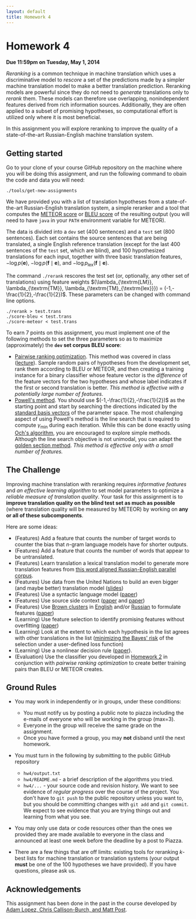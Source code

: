 ```yaml
---
layout: default
title: Homework 4
---
```

# Homework 4

**Due 11:59pm on Tuesday, May 1, 2014**

*Reranking* is a common technique in machine translation which uses a discriminative model to *rescore* a set of the predictions made by a simpler machine translation model to make a better translation prediction. Reranking models are powerful since they do not need to *generate* translations only to *rerank* them. These models can therefore use overlapping, nonindependent features derived from rich information sources. Additionally, they are often applied to a subset of promising hypotheses, so computational effort is utilized only where it is most beneficial.

In this assignment you will explore reranking to improve the quality of a state-of-the-art Russian-English machine translation system.

## Getting started

Go to your clone of your course GitHub repository on the machine where you will be doing this assignment, and run the following command to obain the code and data you will need:

    ./tools/get-new-assignments

We have provided you with a list of translation hypotheses from a state-of-the-art Russian-English translation system, a simple reranker and a tool that computes the [METEOR score](http://www.cs.cmu.edu/~alavie/METEOR/) or [BLEU score](http://acl.ldc.upenn.edu/P/P02/P02-1040.pdf) of the resulting output (you will need to have `java` in your `PATH` environment variable for METEOR).

The data is divided into a `dev` set (400 sentences) and a `test` set (800 sentences). Each set contains the source sentences that are being translated, a single English reference translation (except for the last 400 sentences of the `test` set, which are blind), and 100 hypothesized translations for each input, together with three basic translation features, $-\log p(\textbf{e})$, $-\log p(\textbf{f} \mid \textbf{e})$, and $-\log p_{\textrm{lex}}(\textbf{f} \mid \textbf{e})$.

The command `./rerank` rescores the test set (or, optionally, any other set of translations) using feature weights $(\lambda_{\textrm{LM}}, \lambda_{\textrm{TM}}, \lambda_{\textrm{TM}_{\textrm{lex}}}) = (-1,-\frac{1}{2},-\frac{1}{2})$. These parameters can be changed with command line options.

    ./rerank > test.trans
    ./score-bleu < test.trans
    ./score-meteor < test.trans

To earn 7 points on this assignment, you must implement one of the following methods to set the three parameters so as to maximize (approximately) the **`dev` set corpus BLEU score**:

 * [Pairwise ranking optimization](http://www.aclweb.org/anthology-new/D/D11/D11-1125.pdf). This method was covered in class ([lecture](slides/11.disc1.pdf)). Sample random pairs of hypotheses from the development set, rank them according to BLEU or METEOR, and then creating a training instance for a binary classifier whose feature vector is the *difference* of the feature vectors for the two hypotheses and whose label indicates if the first or second translation is better. *This method is effective with a potentially large number of features.*
 * [Powell's method](http://math.fullerton.edu/mathews/n2003/PowellMethodMod.html). You should use $(-1,-\frac{1}{2},-\frac{1}{2})$ as the starting point and start by searching the directions indicated by the [standard basis vectors](http://en.wikipedia.org/wiki/Standard_basis) of the parameter space. The most challenging aspect of using Powell's method is the line search that is required to compute $\gamma_{\textrm{min}}$ during each iteration. While this can be done exactly using [Och's algorithm](http://acl.ldc.upenn.edu/acl2003/main/pdfs/Och.pdf), you are encouraged to explore simple methods. Although the line search objective is not unimodal, you can adapt the [golden section method](http://en.wikipedia.org/wiki/Golden_section_search). *This method is effective only with a small number of features.*

## The Challenge

Improving machine translation with reranking requires *informative features* and *an effective learning algorithm* to set model parameters to optimize a *reliable measure of translation quality*. Your task for this assignment is to **improve translation quality on the blind test set as much as possible** (where translation quality will be measured by METEOR) by working on **any or all of these subcomponents**.

Here are some ideas:

 * (Features) Add a feature that counts the number of target words to counter the bias that $n$-gram language models have for shorter outputs.
 * (Features) Add a feature that counts the number of words that appear to be untranslated.
 * (Features) Learn translation a lexical translation model to generate more translation features from [this word aligned Russian-English parallel corpus](http://www.ark.cs.cmu.edu/cdyer/train.ru-en.align.gz).
 * (Features) Use data from the United Nations to build an even bigger (and maybe better) translation model ([slides](http://www.lrec-conf.org/proceedings/lrec2010/slides/686.pdf))
 * (Features) Use a syntactic language model ([paper](http://cs.brown.edu/research/pubs/pdfs/2003/Charniak-2003-SBL.pdf))
 * (Features) Use source side context ([paper](http://aclweb.org/anthology-new/W/W08/W08-0302.pdf) and [paper](http://www.aclweb.org/anthology-new/D/D09/D09-1022.pdf))
 * (Features) Use [Brown clusters](http://acl.ldc.upenn.edu/J/J92/J92-4003.pdf) in [English](http://www.ark.cs.cmu.edu/cdyer/en-c600.gz) and/or [Russian](http://www.ark.cs.cmu.edu/cdyer/ru-c600.gz) to formulate features ([paper](http://www.iro.umontreal.ca/~lisa/pointeurs/turian-wordrepresentations-acl10.pdf))
 * (Learning) Use feature selection to identify promising features without overfitting ([paper](http://www.aclweb.org/anthology-new/J/J05/J05-1003.pdf))
 * (Learning) Look at the extent to which each hypothesis in the list agrees with other translations in the list ([minimizing the Bayes' risk](http://acl.ldc.upenn.edu/hlt-naacl2004/main/pdf/60_Paper.pdf) of the selection under a user-defined loss function)
 * (Learning) Use a nonlinear decision rule ([paper](http://acl.ldc.upenn.edu/W/W07/W07-0710.pdf)).
 * (Evaluation) Use the classifier you developed in [Homework 2](hw2.html) in conjunction with *pairwise ranking optimization* to create better training pairs than BLEU or METEOR creates.

## Ground Rules

 * You may work in independently or in groups, under these conditions:
    * You must notify us by posting a public note to piazza including the e-mails of everyone who will be working in the group (max=3).
    * Everyone in the group will receive the same grade on the assignment.
    * Once you have formed a group, you may **not** disband until the next homework.

 * You must turn in the following by submitting to the public GitHub repository
    * `hw4/output.txt`
    * `hw4/README.md` - a brief description of the algorithms you tried.
    * `hw4/...` - your source code and revision history. We want to see evidence of *regular progress* over the course of the project. You don't have to `git push` to the public repository unless you want to, but you should be committing changes with `git add` and `git commit`. We expect to see evidence that you are trying things out and learning from what you see.

 * You may only use data or code resources other than the ones we provided they are made available to everyone in the class and announced at least one week before the deadline by a post to Piazza.
 * There are a few things that are off limits: existing tools for reranking $k$-best lists for machine translation or translation systems (your output **must** be one of the 100 hypotheses we have provided). If you have questions, please ask us.

## Acknowledgements

This assignment has been done in the past in the course developed by [Adam Lopez, Chris Callison-Burch, and Matt Post](http://mt-class.org/hw4.html).
